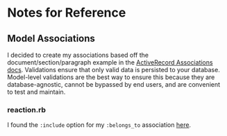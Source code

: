 # Notes for Reference

## Model Associations

I decided to create my associations based off the document/section/paragraph example in the [ActiveRecord Associations docs](https://guides.rubyonrails.org/v2.3.11/association_basics.html#the-has-many-through-association).
Validations ensure that only valid data is persisted to your database. Model-level validations are the best way to ensure this because they are database-agnostic, cannot be bypassed by end users, and are convenient to test and maintain.

### reaction.rb

I found the `:include` option for my `:belongs_to` association [here](https://guides.rubyonrails.org/v2.3.11/association_basics.html#belongs-to-association-reference).